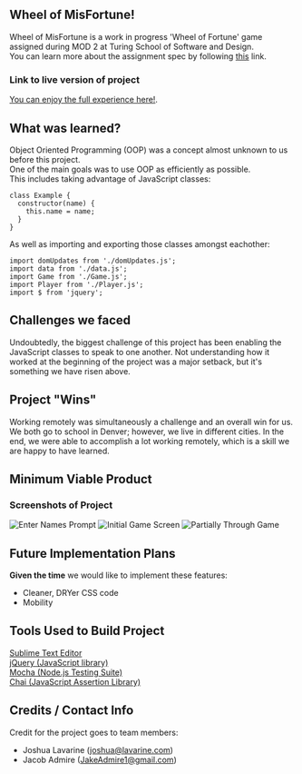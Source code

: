 ## Wheel of MisFortune!
Wheel of MisFortune is a work in progress 'Wheel of Fortune' game assigned during MOD 2 at Turing School of Software and Design.  
You can learn more about the assignment spec by following [this](http://frontend.turing.io/projects/wheel-of-fortune.html) link.

### Link to live version of project
[You can enjoy the full experience here!](https://jakeadmire.github.io/gametime-starter/).

## What was learned?
Object Oriented Programming (OOP) was a concept almost unknown to us before this project.  
One of the main goals was to use OOP as efficiently as possible.  
This includes taking advantage of JavaScript classes:  

    class Example {
      constructor(name) {
        this.name = name;
      }
    }  
As well as importing and exporting those classes amongst eachother:

    import domUpdates from './domUpdates.js';
    import data from './data.js';
    import Game from './Game.js';
    import Player from './Player.js';
    import $ from 'jquery';

## Challenges we faced
Undoubtedly, the biggest challenge of this project has been enabling the JavaScript classes to speak to one another. Not understanding how it worked at the beginning of the project was a major setback, but it's something we have risen above.

## Project "Wins"
Working remotely was simultaneously a challenge and an overall win for us. We both go to school in Denver; however, we live in different cities. In the end, we were able to accomplish a lot working remotely, which is a skill we are happy to have learned.

## Minimum Viable Product


### Screenshots of Project

  ![Enter Names Prompt](/src/images/screenshot0.png)
  ![Initial Game Screen](/src/images/screenshot1.png)
  ![Partially Through Game](/src/images/screenshot2.png)

## Future Implementation Plans
**Given the time** we would like to implement these features:
- Cleaner, DRYer CSS code
- Mobility

## Tools Used to Build Project
[Sublime Text Editor](https://www.sublimetext.com/)  
[jQuery (JavaScript library)](https://jquery.com/)  
[Mocha (Node.js Testing Suite)](https://mochajs.org/)   
[Chai (JavaScript Assertion Library)](https://www.chaijs.com/)

## Credits / Contact Info
Credit for the project goes to team members:
- Joshua Lavarine (joshua@lavarine.com)
- Jacob Admire (JakeAdmire1@gmail.com)
